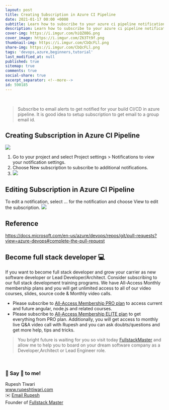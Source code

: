 ```yaml
---
layout: post
title: Creating Subscription in Azure CI Pipeline
date: 2021-01-17 00:00 +0000
subtitle: Learn how to subscribe to your azure ci pipeline notification
description: Learn how to subscribe to your azure ci pipeline notification
cover-img: https://i.imgur.com/hiQZ0BG.png
cover_image: https://i.imgur.com/Z63Tt9f.png
thumbnail-img: https://i.imgur.com/CbQcFLl.png
share-img: https://i.imgur.com/CbQcFLl.png
tags: 'devops,azure,beginners,tutorial'
last_modified_at: null
published: true
sitemap: true
comments: true
social-share: true
excerpt_separator: <!--more-->
id: 590185
---
```

<br/>

> Subscribe to email alerts to get notified for your build CI/CD in azure pipeline. It is good idea to setup subscription to get email to a group email id. 

## Creating Subscription in Azure CI Pipeline

![](https://i.imgur.com/lXk3vyq.png)
1. Go to your project and select Project settings > Notifications to view your notification settings.
2. Choose New subscription to subscribe to additional notifications.
3. ![](https://i.imgur.com/Kyaxp7C.png)

## Editing Subscription in Azure CI Pipeline

To edit a notification, select ... for the notification and choose View to edit the subscription.
![](https://i.imgur.com/rwrsyrX.png)


## Reference 

https://docs.microsoft.com/en-us/azure/devops/repos/git/pull-requests?view=azure-devops#complete-the-pull-request

## Become full stack developer 💻

If you want to become full stack developer and grow your carrier as new software developer or Lead Developer/Architect. Consider subscribing to our full stack development training programs. We have All-Access Monthly membership plans and you will get unlimited access to all of our video courses, slides, source code & Monthly video calls.

- Please subscribe to [All-Access Membership PRO plan](https://www.fullstackmaster.net/pro) to access current and future angular, node.js and related courses.
- Please subscribe to [All-Access Membership ELITE plan](https://www.fullstackmaster.net/elite) to get everything from PRO plan. Additionally, you will get access to monthly live Q&A video call with Rupesh and you can ask doubts/questions and get more help, tips and tricks.

> You bright future is waiting for you so visit today [FullstackMaster](www.fullstackmaster.net) and allow me to help you to board on your dream software company as a Developer,Architect or Lead Engineer role.

<br/>

### 💖 Say 👋 to me! 

<div> 
Rupesh Tiwari </div><div>
<a href="https://www.rupeshtiwari.com"> www.rupeshtiwari.com</a> </div><div>
✉️ <a href="mailto:fullstackmaster1@gmail.com?subject=Hi"> Email Rupesh</a> </div><div>
Founder of <a href="https://www.fullstackmaster.net"> Fullstack Master</a></div><div>
</div>
